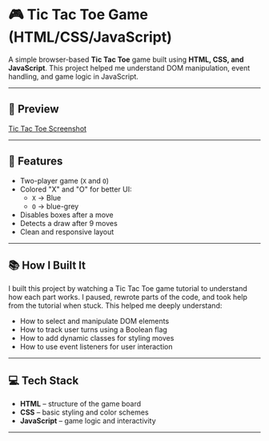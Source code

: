 # 🎮 Tic Tac Toe Game (HTML/CSS/JavaScript)

A simple browser-based **Tic Tac Toe** game built using **HTML, CSS, and JavaScript**. This project helped me understand DOM manipulation, event handling, and game logic in JavaScript.

---

## 📸 Preview

[Tic Tac Toe Screenshot](screenshot.png) 

---

## 🚀 Features

- Two-player game (`X` and `O`)
- Colored "X" and "O" for better UI:
  - `X` → Blue
  - `O` → blue-grey
- Disables boxes after a move
- Detects a draw after 9 moves
- Clean and responsive layout

---

## 📚 How I Built It

I built this project by watching a Tic Tac Toe game tutorial to understand how each part works. I paused, rewrote parts of the code, and took help from the tutorial when stuck. This helped me deeply understand:

- How to select and manipulate DOM elements
- How to track user turns using a Boolean flag
- How to add dynamic classes for styling moves
- How to use event listeners for user interaction

---

## 💻 Tech Stack

- **HTML** – structure of the game board
- **CSS** – basic styling and color schemes
- **JavaScript** – game logic and interactivity

---


